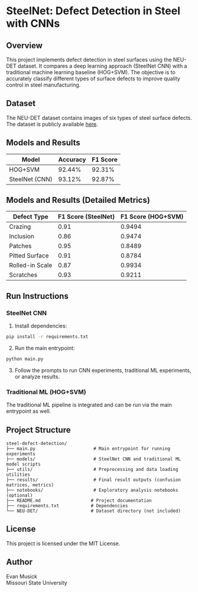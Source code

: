 # SteelNet: Defect Detection in Steel with CNNs

## Overview
This project implements defect detection in steel surfaces using the NEU-DET dataset. It compares a deep learning approach (SteelNet CNN) with a traditional machine learning baseline (HOG+SVM). The objective is to accurately classify different types of surface defects to improve quality control in steel manufacturing.

## Dataset
The NEU-DET dataset contains images of six types of steel surface defects. The dataset is publicly available [here](https://github.com/erhwenkuo/NEU-DET).

## Models and Results
| Model          | Accuracy   | F1 Score  |
|----------------|------------|-----------|
| HOG+SVM        | 92.44%     | 92.31%    |
| SteelNet (CNN) | 93.12%     | 92.87%    |

## Models and Results (Detailed Metrics)

| Defect Type     | F1 Score (SteelNet) | F1 Score (HOG+SVM) |
|-----------------|---------------------|--------------------|
| Crazing         | 0.91                | 0.9494             |
| Inclusion       | 0.86                | 0.9474             |
| Patches         | 0.95                | 0.8489             |
| Pitted Surface  | 0.91                | 0.8784             |
| Rolled-in Scale | 0.87                | 0.9934             |
| Scratches       | 0.93                | 0.9211             |

## Run Instructions

### SteelNet CNN
1. Install dependencies:
```bash
pip install -r requirements.txt
```
2. Run the main entrypoint:
```bash
python main.py
```
3. Follow the prompts to run CNN experiments, traditional ML experiments, or analyze results.

### Traditional ML (HOG+SVM)
The traditional ML pipeline is integrated and can be run via the main entrypoint as well.

## Project Structure
```
steel-defect-detection/
├── main.py                      # Main entrypoint for running experiments
├── models/                      # SteelNet CNN and traditional ML model scripts
├── utils/                       # Preprocessing and data loading utilities
├── results/                     # Final result outputs (confusion matrices, metrics)
├── notebooks/                   # Exploratory analysis notebooks (optional)
├── README.md                   # Project documentation
├── requirements.txt            # Dependencies
└── NEU-DET/                    # Dataset directory (not included)
```

## License
This project is licensed under the MIT License.

## Author
Evan Musick  
Missouri State University
